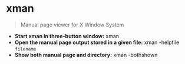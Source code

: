 # xman
> Manual page viewer for X Window System
- **Start xman in three-button window:**
xman
- **Open the manual page output stored in a given file:**
xman -helpfile `filename`
- **Show both manual page and directory:**
xman -bothshown
